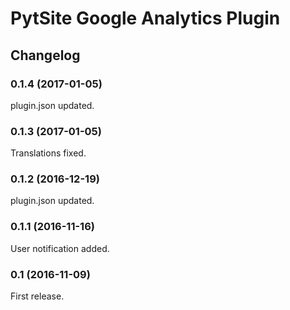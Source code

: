 # PytSite Google Analytics Plugin

## Changelog

### 0.1.4 (2017-01-05)
plugin.json updated.


### 0.1.3 (2017-01-05)
Translations fixed.


### 0.1.2 (2016-12-19)
plugin.json updated.


### 0.1.1 (2016-11-16)
User notification added.


### 0.1 (2016-11-09)
First release.
